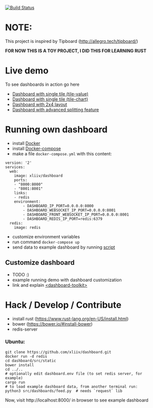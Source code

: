 [![Build Status](https://travis-ci.org/xliiv/dashboard.svg?branch=master)](https://travis-ci.org/xliiv/dashboard)

# NOTE:

This project is inspired by Tipboard (http://allegro.tech/tipboard/)


**FOR NOW THIS IS A TOY PROJECT, I DID THIS FOR LEARNING RUST**


# Live demo

To see dashboards in action go here

* [Dashboard with single tile (tile-value)](http://85.255.1.138/components/dashboard-toolkit/demo/dashboards/single-tile-value.html)
* [Dashboard with single tile (tile-chart)](http://85.255.1.138/components/dashboard-toolkit/demo/dashboards/single-tile-chart.html)
* [Dashboard with 2x4 layout](http://85.255.1.138/components/dashboard-toolkit/demo/dashboards/2x4.html)
* [Dashboard with advanced splitting feature](http://85.255.1.138/components/dashboard-toolkit/demo/dashboards/split-demo.html)


# Running own dashboard

* install [Docker](https://docs.docker.com/engine/installation/)
* install [Docker-compose](https://docs.docker.com/compose/install/)
* make a file `docker-compose.yml` with this content:

```
version: '2'
services:
  web:
    image: xliiv/dashboard
    ports:
    - "8000:8000"
    - "8001:8001"
    links:
    - redis
    environment:
        - DASHBOARD_IP_PORT=0.0.0.0:8000
        - DASHBOARD_WEBSOCKET_IP_PORT=0.0.0.0:8001
        - DASHBOARD_FRONT_WEBSOCKET_IP_PORT=0.0.0.0:8001
        - DASHBOARD_REDIS_IP_PORT=redis:6379
  redis:
    image: redis
```
* customize environment variables
* run command `docker-compose up`
* send data to example dashboard by running [script](https://raw.githubusercontent.com/xliiv/dashboard/master/src/dashboards/feed.py)

## Customize dashboard

* TODO :)
* example running demo with dashboard customization
* link and explain [\<dashboard-toolkit\>](https://github.com/xliiv/dashboard-toolkit)


# Hack / Develop / Contribute

* install rust (https://www.rust-lang.org/en-US/install.html)
* bower (https://bower.io/#install-bower)
* redis-server


### Ubuntu:

```
git clone https://github.com/xliiv/dashboard.git
docker run -d redis
cd dashboard/src/static
bower install
cd ../..
# optionally edit dashboard.env file (to set redis server, for example)
cargo run
# to load example dashboard data, from another terminal run:
python3 src/dashboards/feed.py  # needs `request` lib
```

Now, visit http://localhost:8000/ in browser to see example dashboard

